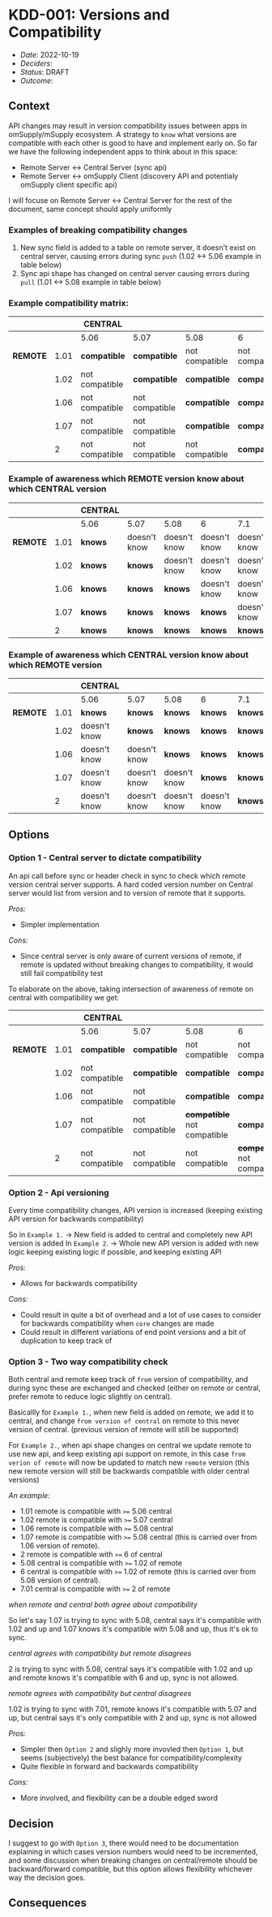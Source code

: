 # KDD-001: Versions and Compatibility

- *Date*: 2022-10-19
- *Deciders*:
- *Status*: DRAFT
- *Outcome*: 

## Context

API changes may result in version compatibility issues between apps in omSupply/mSupply ecosystem. A strategy to `know` what versions are compatible with each other is good to have and implement early on.
So far we have the following independent apps to think about in this space:
* Remote Server <-> Central Server (sync api)
* Remote Server <-> omSupply Client (discovery API and potentialy omSupply client specific api)

I will focuse on Remote Server <-> Central Server for the rest of the document, same concept should apply uniformly

###  Examples of breaking compatibility changes

1. New sync field is added to a table on remote server, it doesn't exist on central server, causing errors during sync `push` (1.02 <-> 5.06 example in table below)
2. Sync api shape has changed on central server causing errors during `pull` (1.01 <-> 5.08 example in table below)

### Example compatibility matrix:

|            |      | CENTRAL        |                |                |                |                |
|------------|------|----------------|----------------|----------------|----------------|----------------|
|            |      |      5.06      |      5.07      |      5.08      |        6       |       7.1      |
| **REMOTE** | 1.01 | **compatible** | **compatible** | not compatible | not compatible | not compatible |
|            | 1.02 | not compatible | **compatible** | **compatible** | **compatible** | not compatible |
|            | 1.06 | not compatible | not compatible | **compatible** | **compatible** | not compatible |
|            | 1.07 | not compatible | not compatible | **compatible** | **compatible** | not compatible |
|            |   2  | not compatible | not compatible | not compatible | **compatible** | **compatible** |


### Example of awareness which REMOTE version know about which CENTRAL version

|            |      | CENTRAL   |              |              |              |              |
|------------|------|-----------|--------------|--------------|--------------|--------------|
|            |      |    5.06   |     5.07     |     5.08     |       6      |      7.1     |
| **REMOTE** | 1.01 | **knows** | doesn't know | doesn't know | doesn't know | doesn't know |
|            | 1.02 | **knows** |   **knows**  | doesn't know | doesn't know | doesn't know |
|            | 1.06 | **knows** |   **knows**  |   **knows**  | doesn't know | doesn't know |
|            | 1.07 | **knows** |   **knows**  |   **knows**  |   **knows**  | doesn't know |
|            |   2  | **knows** |   **knows**  |   **knows**  |   **knows**  |   **knows**  |


### Example of awareness which CENTRAL version know about which REMOTE version

|            |      | CENTRAL      |              |              |              |           |
|------------|------|--------------|--------------|--------------|--------------|-----------|
|            |      |     5.06     |     5.07     |     5.08     |       6      |    7.1    |
| **REMOTE** | 1.01 |   **knows**  |   **knows**  |   **knows**  |   **knows**  | **knows** |
|            | 1.02 | doesn't know |   **knows**  |   **knows**  |   **knows**  | **knows** |
|            | 1.06 | doesn't know | doesn't know |   **knows**  |   **knows**  | **knows** |
|            | 1.07 | doesn't know | doesn't know | doesn't know |   **knows**  | **knows** |
|            |   2  | doesn't know | doesn't know | doesn't know | doesn't know | **knows** |


## Options

### Option 1 - Central server to dictate compatibility

An api call before sync or header check in sync to check which remote version central server supports. A hard coded version number on Central server would list from version and to version of remote that it supports.

*Pros:*
- Simpler implementation

*Cons:*
- Since central server is only aware of current versions of remote, if remote is updated without breaking changes to compatibility, it would still fail compatibility test

To elaborate on the above, taking intersection of awareness of remote on central with compatibility we get:

|            |      | CENTRAL        |                |                                   |                                   |                |
|------------|------|----------------|----------------|-----------------------------------|-----------------------------------|----------------|
|            |      | 5.06           | 5.07           | 5.08                              | 6                                 | 7.1            |
| **REMOTE** | 1.01 | **compatible** | **compatible** | not compatible                    | not compatible                    | not compatible |
|            | 1.02 | not compatible | **compatible** | **compatible**                    | **compatible**                    | not compatible |
|            | 1.06 | not compatible | not compatible | **compatible**                    | **compatible**                    | not compatible |
|            | 1.07 | not compatible | not compatible | ~~**compatible**~~ not compatible | **compatible**                    | not compatible |
|            | 2    | not compatible | not compatible | not compatible                    | ~~**compatible**~~ not compatible | **compatible** |



### Option 2 - Api versioning

Every time compatibility changes, API version is increased (keeping existing API version for backwards compatibility)

So in `Example 1.` -> New field is added to central and completely new API version is added 
In `Example 2`. -> Whole new API version is added with new logic keeping existing logic if possible, and keeping existing API

*Pros:*
- Allows for backwards compatibility

*Cons:*
- Could result in quite a bit of overhead and a lot of use cases to consider for backwards compatibility when `core` changes are made
- Could result in different variations of end point versions and a bit of duplication to keep track of

### Option 3 - Two way compatibility check

Both central and remote keep track of `from` version of compatibility, and during sync these are exchanged and checked (either on remote or central, prefer remote to reduce logic slightly on central).

Basicallly for `Example 1.`, when new field is added on remote, we add it to central, and change `from version of central` on remote to this never version of central. (previous version of remote will still be supported)

For `Example 2.`, when api shape changes on central we update remote to use new api, and keep existing api support on remote, in this case `from verion of remote` will now be updated to match new `remote` version (this new remote version will still be backwards compatible with older central versions)

*An example:*
* 1.01 remote is compatible with `>=` 5.06 central
* 1.02 remote is compatible with `>=` 5.07 central
* 1.06 remote is compatible with `>=` 5.08 central
* 1.07 remote is compatible with `>=` 5.08 central (this is carried over from 1.06 version of remote).
* 2 remote is compatible with `>=` 6 of central
* 5.08 central is compatible with `>=` 1.02 of remote
* 6 central is compatible with `>=` 1.02 of remote  (this is carried over from 5.08 version of central).
* 7.01 central is compatible with `>=` 2 of remote

*when remote and central both agree about compatibility*

So let's say 1.07 is trying to sync with 5.08, central says it's compatible with 1.02 and up and 1.07 knows it's compatible with 5.08 and up, thus it's ok to sync.

*central agrees with compatibility but remote disagrees*

2 is trying to sync with 5.08, central says it's compatible with 1.02 and up and remote knows it's compatible with 6 and up, sync is not allowed.

*remote agrees with compatibility but central disagrees*

1.02 is trying to sync with 7.01, remote knows it's compatible with 5.07 and up, but central says it's only compatible with 2 and up, sync is not allowed

*Pros:*
- Simpler then `Option 2` and slighly more invovled then `Option 1`, but seems (subjectively) the best balance for compatibility/complexity
- Quite flexible in forward and backwards compatibility

*Cons:*
- More involved, and flexibility can be a double edged sword

## Decision

I suggest to go with `Option 3`, there would need to be documentation explaining in which cases version numbers would need to be incremented, and some discussion when breaking changes on central/remote should be backward/forward compatible, but this option allows flexibility whichever way the decision goes.


## Consequences
